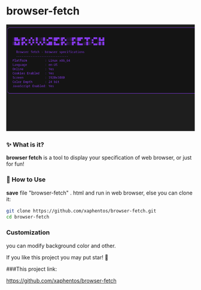 # browser-fetch

![browser-fetch preview](image.png)

### ✨ What is it?
**browser fetch** is a tool to display your specification of web browser, or just for fun!


### 📁 How to Use
**save** file "browser-fetch" . html and run in web browser, else you can clone it:
   ```bash
   git clone https://github.com/xaphentos/browser-fetch.git
   cd browser-fetch
   ```
### Customization
you can modify background color and other.

If you like this project you may put star! 🌟

###This project link:

https://github.com/xaphentos/browser-fetch
